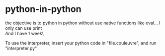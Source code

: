 # python-in-python
the objective is to python in python without use native functions like eval...
I only can use print\
And I have 1 week\

To use the interpreter, insert your python code in "file.couleuvre", and run "interpreter.py"
